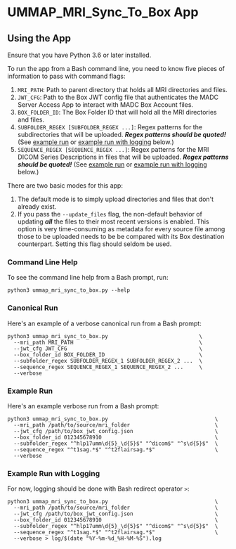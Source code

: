 # UMMAP_MRI_Sync_To_Box App

## Using the App

Ensure that you have Python 3.6 or later installed.

To run the app from a Bash command line, you need to know five pieces of information to pass with command flags:

1. `MRI_PATH`: Path to parent directory that holds all MRI directories and files.
2. `JWT_CFG`: Path to the Box JWT config file that authenticates the MADC Server Access App to interact with MADC Box Account files.
3. `BOX_FOLDER_ID`: The Box Folder ID that will hold all the MRI directories and files.
4. `SUBFOLDER_REGEX [SUBFOLDER_REGEX ...]`: Regex patterns for the subdirectories that will be uploaded. _**Regex patterns should be quoted!**_ (See [example run](https://github.com/ldnicolasmay/UMMAP_MRI_Sync_To_Box#example-run) or [example run with logging](https://github.com/ldnicolasmay/UMMAP_MRI_Sync_To_Box#example-run-with-logging) below.)
5. `SEQUENCE_REGEX [SEQUENCE_REGEX ...]`: Regex patterns for the MRI DICOM Series Descriptions in files that will be uploaded. _**Regex patterns should be quoted!**_ (See [example run](https://github.com/ldnicolasmay/UMMAP_MRI_Sync_To_Box#example-run) or [example run with logging](https://github.com/ldnicolasmay/UMMAP_MRI_Sync_To_Box#example-run-with-logging) below.)

There are two basic modes for this app:

1. The default mode is to simply upload directories and files that don't already exist. 
2. If you pass the `--update_files` flag, the non-default behavior of updating _**all**_ the files to their most recent versions is enabled. This option is very time-consuming as metadata for every source file among those to be uploaded needs to be be compared with its Box destination counterpart. Setting this flag should seldom be used.  

### Command Line Help

To see the command line help from a Bash prompt, run:

```
python3 ummap_mri_sync_to_box.py --help
```

### Canonical Run

Here's an example of a verbose canonical run from a Bash prompt:

```
python3 ummap_mri_sync_to_box.py                             \
  --mri_path MRI_PATH                                        \
  --jwt_cfg JWT_CFG                                          \
  --box_folder_id BOX_FOLDER_ID                              \
  --subfolder_regex SUBFOLDER_REGEX_1 SUBFOLDER_REGEX_2 ...  \
  --sequence_regex SEQUENCE_REGEX_1 SEQUENCE_REGEX_2 ...     \
  --verbose
```

### Example Run

Here's an example verbose run from a Bash prompt:

```
python3 ummap_mri_sync_to_box.py                                  \
  --mri_path /path/to/source/mri_folder                           \
  --jwt_cfg /path/to/box_jwt_config.json                          \
  --box_folder_id 012345678910                                    \
  --subfolder_regex "^hlp17umm\d{5}_\d{5}$" "^dicom$" "^s\d{5}$"  \
  --sequence_regex "^t1sag.*$" "^t2flairsag.*$"                   \
  --verbose
```

### Example Run with Logging

For now, logging should be done with Bash redirect operator `>`:

```
python3 ummap_mri_sync_to_box.py                                  \
  --mri_path /path/to/source/mri_folder                           \
  --jwt_cfg /path/to/box_jwt_config.json                          \
  --box_folder_id 012345678910                                    \
  --subfolder_regex "^hlp17umm\d{5}_\d{5}$" "^dicom$" "^s\d{5}$"  \
  --sequence_regex "^t1sag.*$" "^t2flairsag.*$"                   \
  --verbose > log/$(date "%Y-%m-%d_%H-%M-%S").log
```
